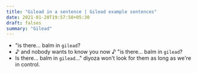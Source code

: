```yaml
---
title: "Gilead in a sentence | Gilead example sentences"
date: 2021-01-20T19:57:50+05:30
draft: falses
summary: "Gilead"
---
```

- "is there... balm in `gilead`?
- ♪ and nobody wants to know you now ♪ "is there... balm in `gilead`?
- Is there... balm in `gilead`..." diyoza won't look for them as long as we're in control.
                 
